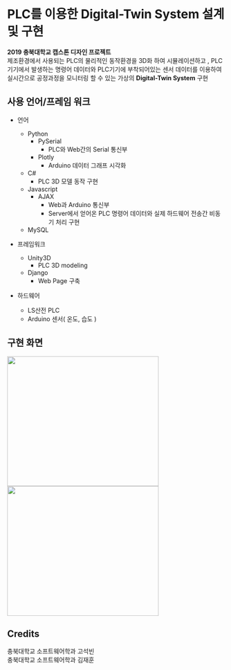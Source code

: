 # PLC를 이용한 Digital-Twin System 설계 및 구현
__2019 충북대학교 캡스톤 디자인 프로젝트__<br>
제조환경에서 사용되는 PLC의 물리적인 동작환경을 3D화 하여 시뮬레이션하고 , PLC기기에서 발생하는 명령어 데이터와 PLC기기에 부착되어있는 센서 데이터를 이용하여 실시간으로 공정과정을 모니터링 할 수 있는 가상의 __Digital-Twin System__ 구현

## 사용 언어/프레임 워크
- 언어
  - Python
    - PySerial
      - PLC와 Web간의 Serial 통신부
    - Plotly
      - Arduino 데이터 그래프 시각화
  - C#
    - PLC 3D 모델 동작 구현
  - Javascript
    - AJAX
      - Web과 Arduino 통신부
      - Server에서 얻어온 PLC 명령어 데이터와 실제 하드웨어 전송간 비동기 처리 구현
  - MySQL

- 프레임워크
  - Unity3D
    - PLC 3D modeling
  - Django
    - Web Page 구축
  
- 하드웨어
  - LS산전 PLC
  - Arduino 센서( 온도, 습도 )
  
## 구현 화면
<div>
<img margin-right="60" width="350" height="300" src="https://user-images.githubusercontent.com/37431938/72971741-9136b500-3e0d-11ea-81da-bcbfaa58b4d6.png">
<img width="350" height="300" src="https://user-images.githubusercontent.com/37431938/72971739-909e1e80-3e0d-11ea-8efa-c14b0f80e079.png">
</div>

## Credits
충북대학교 소프트웨어학과 고석빈<br>
충북대학교 소프트웨어학과 김재훈
